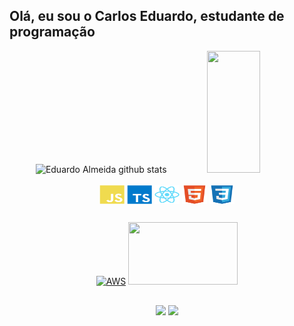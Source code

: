 ## Olá, eu sou o Carlos Eduardo, estudante de programação
<div align="center">
  <div align="center">  
  <img width="49%" height="195px" src="https://github-readme-stats.vercel.app/api?username=EduardoAlmeida10&show_icons=true&count_private=true&hide_border=true&title_color=00bfbf&icon_color=00bfbf&text_color=c9d1d9&bg_color=0d1117" alt="Eduardo Almeida github stats" /> 
  <img width="41%" height="195px" src="https://github-readme-stats.vercel.app/api/top-langs/?username=EduardoAlmeida10&layout=compact&hide_border=true&title_color=00bfbf&text_color=00bfbf&bg_color=0d1117" />
</div>
<div style="display: inline_block"><br>
  <img align="center" alt="dudu-Js" height="30" width="40" src="https://raw.githubusercontent.com/devicons/devicon/master/icons/javascript/javascript-plain.svg">
  <img align="center" alt="dudu-Ts" height="30" width="40" src="https://raw.githubusercontent.com/devicons/devicon/master/icons/typescript/typescript-plain.svg">
  <img align="center" alt="dudu-React" height="30" width="40" src="https://raw.githubusercontent.com/devicons/devicon/master/icons/react/react-original.svg">
  <img align="center" alt="dudu-HTML" height="30" width="40" src="https://raw.githubusercontent.com/devicons/devicon/master/icons/html5/html5-original.svg">
  <img align="center" alt="dudu-CSS" height="30" width="40" src="https://raw.githubusercontent.com/devicons/devicon/master/icons/css3/css3-original.svg">
</div>
  
  ##

  [![AWS](https://images.credly.com/size/110x110/images/73e4a58b-a8ef-41a3-a7db-9183dd269882/image.png
)](https://www.credly.com/badges/3ad6c3e4-8a42-4bac-86a2-c117ce967c32/print) <a href="https://drive.google.com/file/d/1kvSnLykOZZLTezlLcyKzTMOxK2KIlrhd/view?usp=sharing"> 
<img width="175px" height="100px" src="https://leadfortaleza.com.br/ead/assets/images/logo-dell.png"/>
</a> 

##
 
<div> 
  <a href="https://instagram.com/eduardo_almeida53" target="_blank"><img src="https://img.shields.io/badge/-Instagram-%23E4405F?style=for-the-badge&logo=instagram&logoColor=white" target="_blank"></a>
  <a href = "mailto:eduardoalmeida101325@gmail.com"><img src="https://img.shields.io/badge/-Gmail-%23333?style=for-the-badge&logo=gmail&logoColor=white" target="_blank"></a> 
